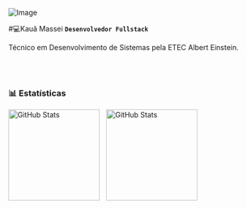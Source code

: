 ![Image](https://github.com/user-attachments/assets/f1ce830a-af2b-4d28-be40-71dd03ab7a68)

#💻Kauã Massei
**`Desenvolvedor Fullstack`**

Técnico em Desenvolvimento de Sistemas pela ETEC Albert Einstein.

<br/>
<br/>

### 📊 Estatísticas

<p>
  <img 
    align="left" 
    alt="GitHub Stats" 
    height="180" 
    style="padding-right: 10px;" 
    src="https://github-readme-stats.vercel.app/api?username=kauamassei&show_icons=true&theme=tokyonight&include_all_commits=true&locale=pt-br" 
  />

<img 
      align="left" 
      alt="GitHub Stats" 
      height="180" 
      src="https://github-readme-stats.vercel.app/api/top-langs/?username=kauamassei&theme=tokyonight&layout=compact&custom_title=Tecnologias&langs_count=9" 
  />

</p>
